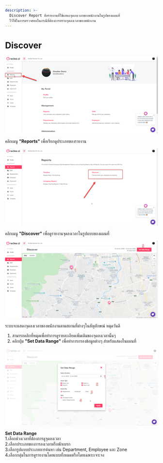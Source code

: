 ```yaml
---
description: >-
  Discover Report คือรายงานที่ใช้แสดงจุดลงเวลาของพนักงานในรูปของแผนที่
  ไว้ใช้ในการตรวจสอบในกรณีที่ต้องการทราบจุดลงเวลาของพนักงาน
---
```


# Discover

![](../../.gitbook/assets/image%20%281%29.png)

คลิกเมนู **"Reports"** เพื่อเรียกดูประเภทของรายงาน

![](../../.gitbook/assets/image%20%282%29.png)

คลิกเมนู **"Discover"** เพื่อดูรายงานจุดลงเวลาในรูปแบบของแผนที่

![](../../.gitbook/assets/image%20%2815%29.png)

ระบบจะแสดงจุดลงเวลาของพนักงานตามสถานที่ต่างๆในสัญลักษณ์ หมุดวันดี  
1. สามารถคลิกที่หมุดเพื่อทำการดูรายละเอียดเพิ่มเติมของจุดลงเวลานั้นๆ  
2. คลิกปุ่ม **"Set Data Range"** เพื่อทำการกรองข้อมูลต่างๆ สำหรับแสดงในแผนที่

![](../../.gitbook/assets/image%20%2834%29.png)

**Set Data Range**  
1.เลือกช่วงเวลาที่ต้องการดูจุดลงเวลา  
2.เลือกประเภทของการลงเวลาหรือพักเบรก  
3.เลือกรูปแบบประเภทการค้นหา เช่น Department, Employee และ Zone  
4.เลือกกลุ่มในการดูรายงานโดยแบบทั้งหมดหรือโดยเฉพาะเจาะจง

